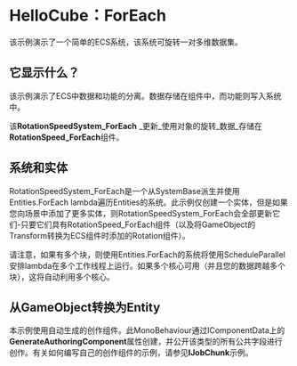 # HelloCube：ForEach

该示例演示了一个简单的ECS系统，该系统可旋转一对多维数据集。

## [](https://github.com/Unity-Technologies/EntityComponentSystemSamples/blob/master/ECSSamples/Assets/HelloCube/1.%20ForEach/README.md#what-does-it-show)它显示什么？

该示例演示了ECS中数据和功能的分离。数据存储在组件中，而功能则写入系统中。

该**RotationSpeedSystem_ForEach**  _更新_使用对象的旋转_数据_存储在**RotationSpeed_ForEach**组件。

## [](https://github.com/Unity-Technologies/EntityComponentSystemSamples/blob/master/ECSSamples/Assets/HelloCube/1.%20ForEach/README.md#systems-and-entitiesforeach)系统和实体

RotationSpeedSystem_ForEach是一个从SystemBase派生并使用Entities.ForEach lambda遍历Entities的系统。此示例仅创建一个实体，但是如果您向场景中添加了更多实体，则RotationSpeedSystem_ForEach会全部更新它们-只要它们具有RotationSpeed_ForEach组件（以及将GameObject的Transform转换为ECS组件时添加的Rotation组件）。

请注意，如果有多个块，则使用Entities.ForEach的系统将使用ScheduleParallel安排lambda在多个工作线程上运行。如果多个核心可用（并且您的数据跨越多个块），这将自动利用多个核心。

## [](https://github.com/Unity-Technologies/EntityComponentSystemSamples/blob/master/ECSSamples/Assets/HelloCube/1.%20ForEach/README.md#converting-from-gameobject-to-entity)从GameObject转换为Entity

本示例使用自动生成的创作组件。此MonoBehaviour通过IComponentData上的**GenerateAuthoringComponent**属性创建，并公开该类型的所有公共字段进行创作。有关如何编写自己的创作组件的示例，请参见**IJobChunk**示例。
<!--stackedit_data:
eyJoaXN0b3J5IjpbNDY4MzM4NTYwXX0=
-->